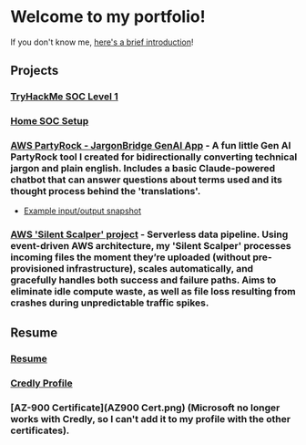 # Welcome to my portfolio! 

If you don't know me, [here's a brief introduction](intro.md)!

## Projects
### [TryHackMe SOC Level 1](thmsoclevel1.md)

### [Home SOC Setup](homesoc.md)

### [AWS PartyRock - JargonBridge GenAI App](https://partyrock.aws/u/KenB7/1nIRFrtOV/JargonBridge) - A fun little Gen AI PartyRock tool I created for bidirectionally converting technical jargon and plain english. Includes a basic Claude-powered chatbot that can answer questions about terms used and its thought process behind the 'translations'.
-  [Example input/output snapshot](https://partyrock.aws/u/KenB7/1nIRFrtOV/JargonBridge/snapshot/jHsfSVHf4)

### [AWS 'Silent Scalper' project](SilentScalperProj.md) - Serverless data pipeline. Using event-driven AWS architecture, my 'Silent Scalper' processes incoming files the moment they’re uploaded (without pre-provisioned infrastructure), scales automatically, and gracefully handles both success and failure paths. Aims to eliminate idle compute waste, as well as file loss resulting from crashes during unpredictable traffic spikes.

## Resume
### [Resume](Resume4.pdf)
### [Credly Profile](https://www.credly.com/users/mackenzie-brigham)
### [AZ-900 Certificate](AZ900 Cert.png) (Microsoft no longer works with Credly, so I can't add it to my profile with the other certificates).

